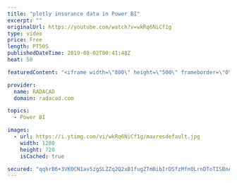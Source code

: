 ```yaml
---
title: "plotly insurance data in Power BI"
excerpt: ""
originalUrl: https://youtube.com/watch?v=wkRq6NiCf1g
type: video
price: Free
length: PT50S
publishedDateTime: 2019-08-02T00:41:48Z
heat: 50

featuredContent: "<iframe width=\"800\" height=\"500\" frameborder=\"0\" src=\"https://www.youtube.com/embed/wkRq6NiCf1g\" allow=\"accelerometer; autoplay; encrypted-media; gyroscope; picture-in-picture\" allowfullscreen></iframe>"

provider:
  name: RADACAD
  domain: radacad.com

topics:
  - Power BI

images:
  - url: https://i.ytimg.com/vi/wkRq6NiCf1g/maxresdefault.jpg
    width: 1280
    height: 720
    isCached: true

secured: "qqhrB6+3VKOCN1av5zgSLZZq2Q2xB1fugZTmBibIrDSfzMfn0LrnDToTISBnAOlSYT7YX1rVqMljl3UE3lD0SEvEncbboljqnPoyx38cCHJfWabu/jrDujmJFyFJTVdejFA+f7Av0zGr8SNxN3LlbvnmIAykiUmPI53LFZN7LgJ8xmTQJQcT1H2klr4HOPffhbBgrBi1/iprzbM/Y6Q6mwVV0iviw1FegAkj2FTBs5ZZPVu0AJ6DNbFqIUKeYbd+G5UDtjYL7+0Fg0mVvF+3RklntFxyouimMepNWexZCflCUMCsOBjtPSRCN1QuIX0WvZnFwQxO/uBh8Pf34PBz7KrmAN50NCjit5D6chKnsgri89dm2WFU0sfxNWp4qtPDjwS2dwRgdmOFTwP0yGe/vHD3JikxGhClT74xIAGTPt0=;7bkzT2dLsVChfepA3RfCQA=="
---
```


